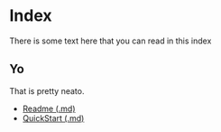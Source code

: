 ---
---

# Index

There is some text here that you can read
in this index

## Yo

That is pretty neato.

* [Readme (.md)](/Readme.md)
* [QuickStart (.md)](/QuickStart.md)
